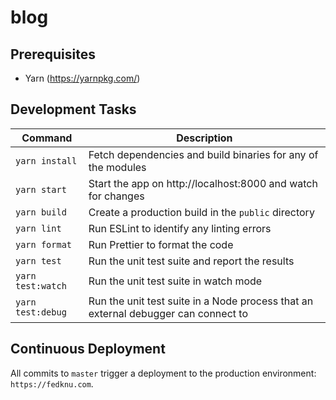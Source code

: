 # blog

## Prerequisites

-   Yarn (https://yarnpkg.com/)

## Development Tasks

| Command           | Description                                                                        |
| ----------------- | ---------------------------------------------------------------------------------- |
| `yarn install`    | Fetch dependencies and build binaries for any of the modules                       |
| `yarn start`      | Start the app on http://localhost:8000 and watch for changes                       |
| `yarn build`      | Create a production build in the `public` directory                                |
| `yarn lint`       | Run ESLint to identify any linting errors                                          |
| `yarn format`     | Run Prettier to format the code                                                    |
| `yarn test`       | Run the unit test suite and report the results                                     |
| `yarn test:watch` | Run the unit test suite in watch mode                                              |
| `yarn test:debug` | Run the unit test suite in a Node process that an external debugger can connect to |

## Continuous Deployment

All commits to `master` trigger a deployment to the production environment: `https://fedknu.com`.
